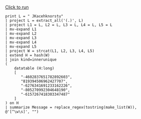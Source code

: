 [Click to run](https://dataexplorer.azure.com/clusters/help/databases/Samples?query=H4sIAAAAAAAAA11RS2%2FCMAy%2B91dEvdBKMOXVpJ2EtCPaujMHYCgrUQm0aZemG5r24%2BcwNAGOFMv%2B%2FPnZO2M9KtEcxej5RVV6f7SdG%2FwYRz%2Bod91BV3%2BwPnmnKr9VTZNMkod0MkVleh1DIKgEJ71odtH8orOggdB%2BzvSpV3YXKLc2vbPZnc3v7Oyq%2FhLSD95VyiclCW2EFkL5UDo0CgNoIC0gbq%2BGfbJMQ7ZDZyw6GrubG2u1G635GHWURAhkpzy890ajZPHYdLYGRvCvzj9IPOMC05xJkRGZ07ygArN4iv7xnBSs4BkWhaCcSonlNToTVArGiSgIZYwISqm4wXOcUYmLgjLMBYdk%2BJZOMkmF5CRnmDEueS7jM7qJUtRZtID5hrFtlTPfGr3qYVC1hvGd7hu49NbpWp8S38HajK2TVh31tjGDh9WkU%2FQ0Wb2tv9bDBi4dx%2Bkv%2B895MCkCAAA%3D)

```kql
print L = " JKacehknorstu"
| project L = extract_all('(.)', L)
| project L1 = L, L2 = L, L3 = L, L4 = L, L5 = L
| mv-expand L1 
| mv-expand L2 
| mv-expand L3 
| mv-expand L4 
| mv-expand L5
| project W = strcat(L1, L2, L3, L4, L5)
| extend H = hash(W) 
| join kind=innerunique
(
    datatable (H:long) 
    [
       "-4602837651782892603", 
       "819394506962427707", 
       "-6276341691233162226", 
       "-805270992304648190", 
       "-6157267418303347487"
    ]
) on H
| summarize Message = replace_regex(tostring(make_list(W)), @'[^\w\s]', "")
```